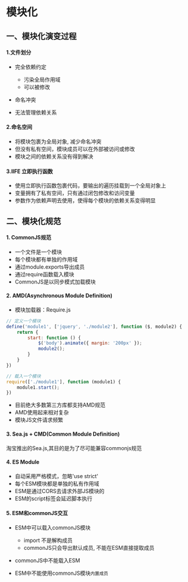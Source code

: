 # 模块化

## 一、模块化演变过程

#### 1.文件划分

+ 完全依赖约定

	- 污染全局作用域
	- 可以被修改

+ 命名冲突
+ 无法管理依赖关系

#### 2.命名空间

+ 将模块包裹为全局对象, 减少命名冲突
+ 但没有私有空间，模块成员可以在外部被访问或修改
+ 模块之间的依赖关系没有得到解决

#### 3.IIFE 立即执行函数

+ 使用立即执行函数包裹代码，要输出的遍历挂载到一个全局对象上
+ 变量拥有了私有空间，只有通过闭包修改和访问变量
+ 参数作为依赖声明去使用，使得每个模块的依赖关系变得明显

## 二、模块化规范

#### 1. CommonJS规范

- 一个文件是一个模块
- 每个模块都有单独的作用域
- 通过module.exports导出成员
- 通过require函数载入模块
- CommonJS是以同步模式加载模块

#### 2. AMD(Asynchronous Module Definition)
+ 模块加载器：Require.js

```javascript
// 定义一个模块
define('module1', ['jquery', './module2'], function ($, module2) {
    return {
		start: function () {
			$('body').animate({ margin: '200px' });
			module2();
		}
    }
})

// 载入一个模块
require(['./module1'], function (module1) {
	module1.start();
})
```

+ 目前绝大多数第三方库都支持AMD规范
+ AMD使用起来相对复杂
+ 模块JS文件请求频繁

#### 3. Sea.js + CMD(Common Module Definition)

淘宝推出的Sea.js,其目的是为了尽可能兼容commonjs规范

#### 4. ES Module

+ 自动采用严格模式，忽略'use strict'
+ 每个ESM模块都是单独的私有作用域
+ ESM是通过CORS去请求外部JS模块的
+ ESM的script标签会延迟脚本执行

#### 5. ESM和commonJS交互

+ ESM中可以载入commonJS模块

	- import 不是解构成员
	- commonJS只会导出默认成员, 不能在ESM直接提取成员

+ commonJS中不能载入ESM
+ ESM中不能使用commonJS模块`内置成员`